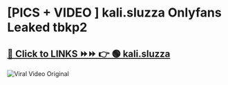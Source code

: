 
 # [PICS + VIDEO ] kali.sluzza Onlyfans Leaked tbkp2

## <h2><a href="https://clipsfans.com/kali.sluzza&ref=git">🔗 Click to LINKS ⏩⏩ 👉 🟢 kali.sluzza </a></h2>

<a href="https://clipsfans.com/kali.sluzza&ref=git" rel="nofollow" data-target="animated-image.originalLink"><img src="https://i.ibb.co.com/xMMVF88/686577567.gif" alt="Viral Video Original" style="max-width: 100%; display: inline-block;" data-target="animated-image.originalImage"></a>

